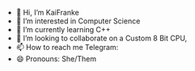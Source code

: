 - 👋 Hi, I’m KaiFranke
- 👀 I’m interested in Computer Science
- 🌱 I’m currently learning C++
- 💞️ I’m looking to collaborate on a Custom 8 Bit CPU, 
- 📫 How to reach me Telegram:
- 😄 Pronouns: She/Them

<!---
KaiFranke1206/KaiFranke1206 is a ✨ special ✨ repository because its `README.md` (this file) appears on your GitHub profile.
You can click the Preview link to take a look at your changes.
--->

